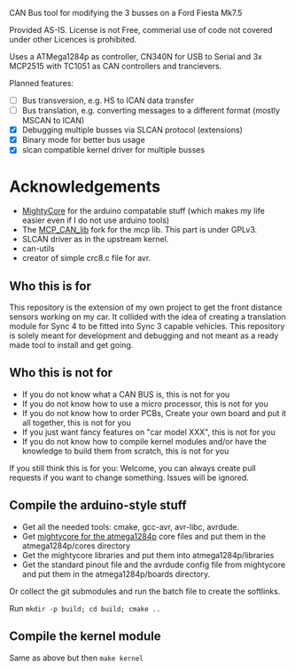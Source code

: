 CAN Bus tool for modifying the 3 busses on a Ford Fiesta Mk7.5

Provided AS-IS. License is not Free, commerial use of code not covered under other Licences is prohibited.

Uses a ATMega1284p as controller, CN340N for USB to Serial and 3x MCP2515 with TC1051 as CAN controllers and trancievers.

Planned features:

- [ ] Bus transversion, e.g. HS to ICAN data transfer
- [ ] Bus translation, e.g. converting messages to a different format (mostly MSCAN to ICAN)
- [x] Debugging multiple busses via SLCAN protocol (extensions)
- [x] Binary mode for better bus usage
- [x] slcan compatible kernel driver for multiple busses

# Acknowledgements
- [MightyCore](https://github.com/MCUdude/MightyCore) for the arduino compatable stuff (which makes my life easier even if I do not use arduino tools)
- The [MCP_CAN_lib](https://github.com/coryjfowler/MCP_CAN_lib) fork for the mcp lib. This part is under GPLv3.
- SLCAN driver as in the upstream kernel.
- can-utils
- creator of simple crc8.c file for avr.

## Who this is for
This repository is the extension of my own project to get the front distance sensors working on my car. It collided with the idea of creating a translation module for Sync 4 to be fitted into Sync 3 capable vehicles. This repository is solely meant for development and debugging and not meant as a ready made tool to install and get going.


## Who this is not for
- If you do not know what a CAN BUS is, this is not for you
- If you do not know how to use a micro processor, this is not for you
- If you do not know how to order PCBs, Create your own board and put it all together, this is not for you
- If you just want fancy features on "car model XXX", this is not for you
- If you do not know how to compile kernel modules and/or have the knowledge to build them from scratch, this is not for you

If you still think this is for you: Welcome, you can always create pull requests if you want to change something. Issues will be ignored.

## Compile the arduino-style stuff

- Get all the needed tools: cmake, gcc-avr, avr-libc, avrdude.
- Get [mightycore for the atmega1284p](ihttps://github.com/MCUdude/MightyCore) core files and put them in the atmega1284p/cores directory
- Get the mightycore libraries and put them into atmega1284p/libraries
- Get the standard pinout file and the avrdude config file from mightycore and put them in the atmega1284p/boards directory.

Or collect the git submodules and run the batch file to create the softlinks.

Run `mkdir -p build; cd build; cmake ..`

## Compile the kernel module
Same as above but then `make kernel`
